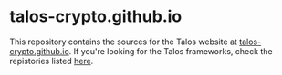 # talos-crypto.github.io
This repository contains the sources for the Talos website at [talos-crypto.github.io](https://talos-crypto.github.io/).
If you're looking for the Talos frameworks, check the repistories listed [here](https://github.com/Talos-crypto).
